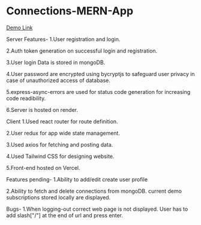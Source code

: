 ﻿# Connections-MERN-App

[Demo Link](https://connections-mern-app-frontend-git-main-tarunsachan1996-gmailcom.vercel.app/login)

 Server
 Features-
  1.User registration and login.
  
  2.Auth token generation on successful login and registration.
  
  3.User login Data is stored in mongoDB.
  
  4.User password are encrypted using bycryptjs to safeguard user privacy in case of unauthorized access of database.
  
  5.express-async-errors are used for status code generation for increasing code readibility.
  
  6.Server is hosted on render.

 Client
 1.Used react router for route definition.
 
 2.User redux for app wide state management.
 
 3.Used axios for fetching and posting data.
 
 4.Used Tailwind CSS for designing website.
 
 5.Front-end hosted on Vercel.

 Features pending-
 1.Ability to add/edit create user profile
 
 2.Ability to fetch and delete connections from mongoDB. current demo subscriptions stored locally are displayed.

 Bugs-
 1.When logging-out correct web page is not displayed. User has to add slash["/"] at the end of url and press enter.

